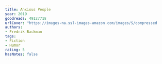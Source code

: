 ```yaml
---
title: Anxious People
year: 2019
goodreads: 49127718
urlCover: "https://images-na.ssl-images-amazon.com/images/S/compressed.photo.goodreads.com/books/1597575031i/49127718.jpg"
authors:
- Fredrik Backman
tags:
- Fiction
- Humor
rating: 5
hasNotes: false
---
```

